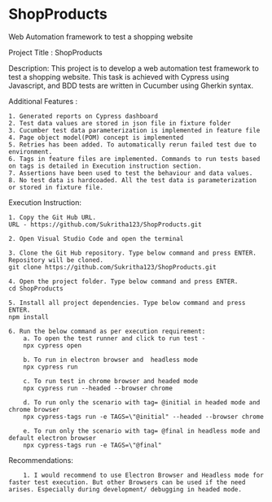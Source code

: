 # ShopProducts
Web Automation framework to test a shopping website

Project Title : ShopProducts

Description: 
This project is to develop a web automation test framework to test a shopping website.  This task is achieved with Cypress using Javascript, and BDD tests are written in Cucumber using Gherkin syntax. 
 

Additional Features :

	1. Generated reports on Cypress dashboard
	2. Test data values are stored in json file in fixture folder
	3. Cucumber test data parameterization is implemented in feature file
	4. Page object model(POM) concept is implemented
	5. Retries has been added. To automatically rerun failed test due to environment. 
	6. Tags in feature files are implemented. Commands to run tests based on tags is detailed in Execution instruction section. 
 	7. Assertions have been used to test the behaviour and data values.
  	8. No test data is hardcoaded. All the test data is parameterization or stored in fixture file. 
	

Execution Instruction:

	1. Copy the Git Hub URL.
	URL - https://github.com/Sukritha123/ShopProducts.git
	
	2. Open Visual Studio Code and open the terminal

	3. Clone the Git Hub repository. Type below command and press ENTER. Repository will be cloned.
	git clone https://github.com/Sukritha123/ShopProducts.git

	4. Open the project folder. Type below command and press ENTER.
	cd ShopProducts
	
	5. Install all project dependencies. Type below command and press ENTER.
	npm install

	6. Run the below command as per execution requirement:
		a. To open the test runner and click to run test - 
		npx cypress open 
		
		b. To run in electron browser and  headless mode
		npx cypress run
		
		c. To run test in chrome browser and headed mode
		npx cypress run --headed --browser chrome  
		
		d. To run only the scenario with tag= @initial in headed mode and chrome browser
		npx cypress-tags run -e TAGS=\"@initial" --headed --browser chrome  
		
		e. To run only the scenario with tag= @final in headless mode and default electron browser
		npx cypress-tags run -e TAGS=\"@final" 
		
Recommendations: 

		1. I would recommend to use Electron Browser and Headless mode for faster test execution. But other Browsers can be used if the need arises. Especially during development/ debugging in headed mode. 
		


